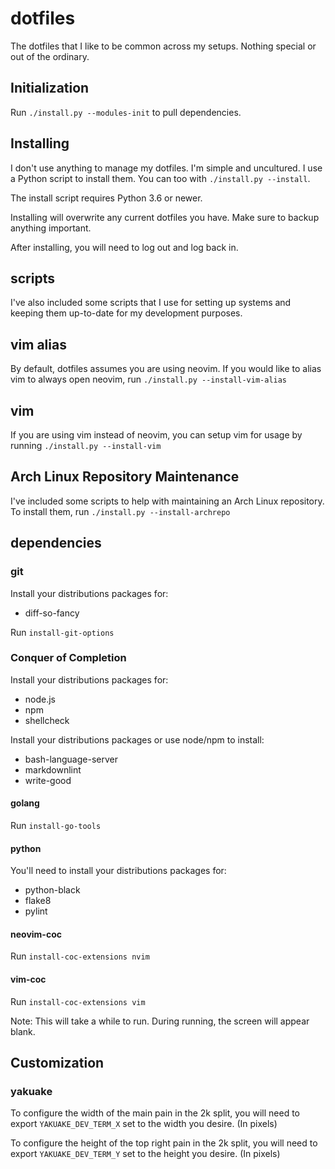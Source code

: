 # dotfiles

The dotfiles that I like to be common across my setups.
Nothing special or out of the ordinary.

## Initialization

Run `./install.py --modules-init` to pull dependencies.

## Installing

I don't use anything to manage my dotfiles. I'm simple and uncultured. I use a
Python script to install them. You can too with `./install.py --install`.

The install script requires Python 3.6 or newer.

Installing will overwrite any current dotfiles you have. Make sure to backup
anything important.

After installing, you will need to log out and log back in.

## scripts

I've also included some scripts that I use for setting up systems and keeping
them up-to-date for my development purposes.

## vim alias

By default, dotfiles assumes you are using neovim. If you would like to alias
vim to always open neovim, run `./install.py --install-vim-alias`

## vim

If you are using vim instead of neovim, you can setup vim for usage by running
`./install.py --install-vim`

## Arch Linux Repository Maintenance

I've included some scripts to help with maintaining an Arch Linux repository.
To install them, run `./install.py --install-archrepo`

## dependencies

### git

Install your distributions packages for:

* diff-so-fancy

Run `install-git-options`

### Conquer of Completion

Install your distributions packages for:

* node.js
* npm
* shellcheck

Install your distributions packages or use node/npm to install:

* bash-language-server
* markdownlint
* write-good

#### golang

Run `install-go-tools`

#### python

You'll need to install your distributions packages for:

* python-black
* flake8
* pylint

#### neovim-coc

Run `install-coc-extensions nvim`

#### vim-coc

Run `install-coc-extensions vim`

Note: This will take a while to run. During running, the screen will appear blank.

## Customization

### yakuake

To configure the width of the main pain in the 2k split, you will need to export
`YAKUAKE_DEV_TERM_X` set to the width you desire. (In pixels)

To configure the height of the top right pain in the 2k split, you will need to
export `YAKUAKE_DEV_TERM_Y` set to the height you desire. (In pixels)
